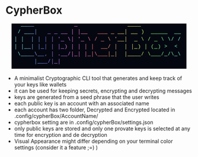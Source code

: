 # CypherBox

<p align="center">
<img src="./logo.png" class="center"></p>
</p>

- A minimalist Cryptographic CLI tool that generates and keep track of your keys like wallets
- it can be used for keeping secrets, encrypting and decrypting messages
- keys are generated from a seed phrase that the user writes
- each public key is an account with an associated name
- each account has two folder, Decrypted and Encrypted located in .config/cypherBox/AccountName/
- cypherbox setting are in .config/cypherBox/settings.json
- only public keys are stored and only one provate keys is selected at any time for encryption and de decryption
- Visual Appearance might differ depending on your terminal color settings (consider it a feature ;=) )
